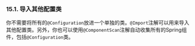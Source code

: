 ### 15.1. 导入其他配置类

你不需要将所有的`@Configuration`放进一个单独的类。`@Import`注解可以用来导入其他配置类。另外，你也可以使用`@ComponentScan`注解自动收集所有的Spring组件，包括`@Configuration`类。
